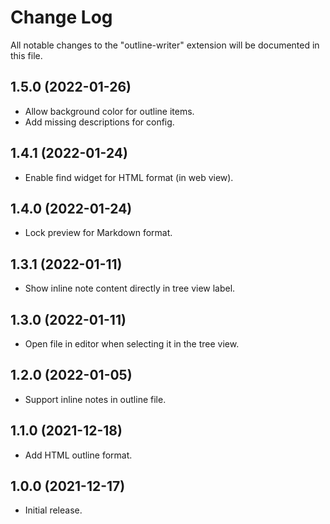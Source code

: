 # Change Log

All notable changes to the "outline-writer" extension will be documented in this file.

## 1.5.0 (2022-01-26)
- Allow background color for outline items.
- Add missing descriptions for config.

## 1.4.1 (2022-01-24)
- Enable find widget for HTML format (in web view).

## 1.4.0 (2022-01-24)
- Lock preview for Markdown format.

## 1.3.1 (2022-01-11)
- Show inline note content directly in tree view label.

## 1.3.0 (2022-01-11)
- Open file in editor when selecting it in the tree view.

## 1.2.0 (2022-01-05)
- Support inline notes in outline file.

## 1.1.0 (2021-12-18)
- Add HTML outline format.

## 1.0.0 (2021-12-17)
- Initial release.

